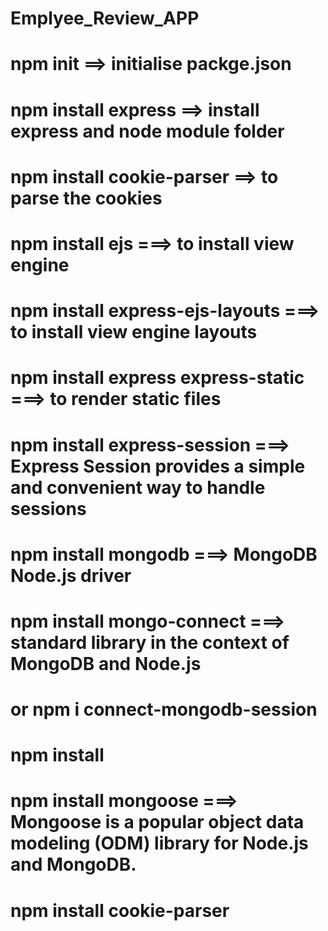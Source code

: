 # Emplyee_Review_APP

# npm init ==> initialise packge.json
# npm install express ==> install express and node module folder
# npm install cookie-parser ==> to parse the cookies
# npm install ejs ===> to install view engine
# npm install express-ejs-layouts ===> to install view engine layouts
# npm install express express-static ===> to render static files
# npm install express-session ===> Express Session provides a simple and convenient way to handle sessions 
# npm install mongodb ===> MongoDB Node.js driver
# npm install mongo-connect ===> standard library in the context of MongoDB and Node.js 
# or npm i connect-mongodb-session 
# npm install 
# npm install mongoose ===> Mongoose is a popular object data modeling (ODM) library for Node.js and MongoDB.
# npm install cookie-parser
